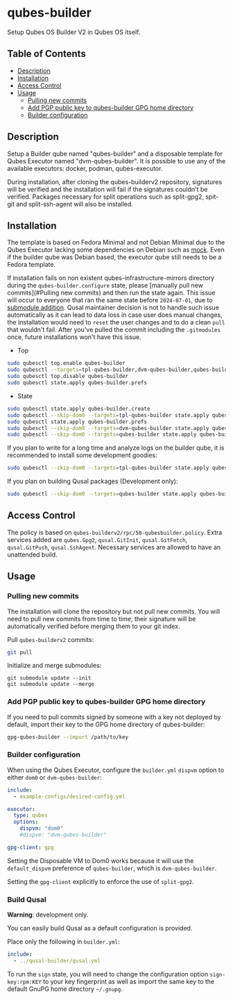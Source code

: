 # qubes-builder

Setup Qubes OS Builder V2 in Qubes OS itself.

## Table of Contents

* [Description](#description)
* [Installation](#installation)
* [Access Control](#access-control)
* [Usage](#usage)
  * [Pulling new commits](#pulling-new-commits)
  * [Add PGP public key to qubes-builder GPG home directory](#add-pgp-public-key-to-qubes-builder-gpg-home-directory)
  * [Builder configuration](#builder-configuration)

## Description

Setup a Builder qube named "qubes-builder" and a disposable template for Qubes
Executor named "dvm-qubes-builder". It is possible to use any of the available
executors: docker, podman, qubes-executor.

During installation, after cloning the qubes-builderv2 repository, signatures
will be verified and the installation will fail if the signatures couldn't be
verified. Packages necessary for split operations such as split-gpg2, spit-git
and split-ssh-agent will also be installed.

## Installation

The template is based on Fedora Minimal and not Debian Minimal due to the
Qubes Executor lacking some dependencies on Debian such as
[mock](https://bugs.debian.org/cgi-bin/bugreport.cgi?bug=1025460). Even if the
builder qube was Debian based, the executor qube still needs to be a Fedora
template.

<!-- TODO: remove after 1 month: 2024-08-4 -->
If installation fails on non existent qubes-infrastructure-mirrors directory
during the `qubes-builder.configure` state, please
[manually pull new commits](#Pulling new commits) and then run the state
again. This issue will occur to everyone that ran the same state before
`2024-07-01`, due to [submodule addition](https://github.com/QubesOS/qubes-builderv2/commit/bc6d9a9954d985d2be3ec76ce86d44fea13d345b).
Qusal maintainer decision is not to handle such issue automatically as it
can lead to data loss in case user does manual changes, the installation would
need to `reset` the user changes and to do a clean `pull` that wouldn't fail.
After you've pulled the commit including the `.gitmodules` once, future
installations won't have this issue.

- Top
```sh
sudo qubesctl top.enable qubes-builder
sudo qubesctl --targets=tpl-qubes-builder,dvm-qubes-builder,qubes-builder state.apply
sudo qubesctl top.disable qubes-builder
sudo qubesctl state.apply qubes-builder.prefs
```

- State
<!-- pkg:begin:post-install -->
```sh
sudo qubesctl state.apply qubes-builder.create
sudo qubesctl --skip-dom0 --targets=tpl-qubes-builder state.apply qubes-builder.install
sudo qubesctl state.apply qubes-builder.prefs
sudo qubesctl --skip-dom0 --targets=dvm-qubes-builder state.apply qubes-builder.configure-qubes-executor
sudo qubesctl --skip-dom0 --targets=qubes-builder state.apply qubes-builder.configure
```
<!-- pkg:end:post-install -->

If you plan to write for a long time and analyze logs on the builder qube, it
is recommended to install some development goodies:
```sh
sudo qubesctl --skip-dom0 --targets=tpl-qubes-builder state.apply qubes-builder.install-dev
```

If you plan on building Qusal packages (Development only):
```sh
sudo qubesctl --skip-dom0 --targets=qubes-builder state.apply qubes-builder.configure-qusal
```

## Access Control

The policy is based on `qubes-builderv2/rpc/50-qubesbuilder.policy`.
Extra services added are `qubes.Gpg2`, `qusal.GitInit`, `qusal.GitFetch`,
`qusal.GitPush`, `qusal.SshAgent`. Necessary services are allowed to have an
unattended build.

## Usage

### Pulling new commits

The installation will clone the repository but not pull new commits. You will
need to pull new commits from time to time, their signature will be
automatically verified before merging them to your git index.

Pull `qubes-builderv2` commits:
```sh
git pull
```

Initialize and merge submodules:
```
git submodule update --init
git submodule update --merge
```

### Add PGP public key to qubes-builder GPG home directory

If you need to pull commits signed by someone with a key not deployed by
default, import their key to the GPG home directory of qubes-builder:
```sh
gpg-qubes-builder --import /path/to/key
```

### Builder configuration

When using the Qubes Executor, configure the `builder.yml` `dispvm` option to
either `dom0` or `dvm-qubes-builder`:
```yaml
include:
  - example-configs/desired-config.yml

executor:
  type: qubes
  options:
    dispvm: "dom0"
    #dispvm: "dvm-qubes-builder"

gpg-client: gpg
```
Setting the Disposable VM  to Dom0 works because it will use the
`default_dispvm` preference of `qubes-builder`, which is `dvm-qubes-builder`.

Setting the `gpg-client` explicitly to enforce the use of `split-gpg2`.

### Build Qusal

**Warning**: development only.

You can easily build Qusal as a default configuration is provided.

Place only the following in `builder.yml`:
```yaml
include:
  - ../qusal-builder/qusal.yml
```

To run the `sign` state, you will need to change the configuration option
`sign-key:rpm:KEY` to your key fingerprint as well as import the same key to
the default GnuPG home directory `~/.gnupg`.
